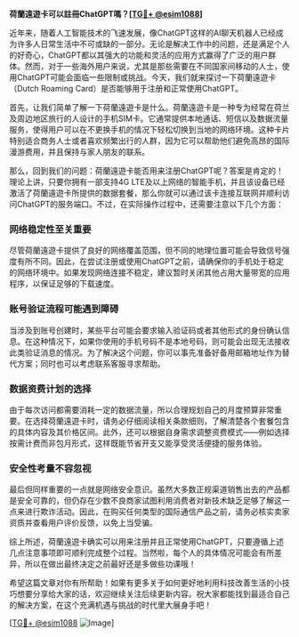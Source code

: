 **荷蘭遠遊卡可以註冊ChatGPT嗎？[[TG💪+ @esim1088](https://t.me/s/esim1088)]**

近年来，随着人工智能技术的飞速发展，像ChatGPT这样的AI聊天机器人已经成为许多人日常生活中不可或缺的一部分。无论是解决工作中的问题，还是满足个人的好奇心，ChatGPT都以其强大的功能和灵活的应用方式赢得了广泛的用户群体。然而，对于一些海外用户来说，尤其是那些需要在不同国家间移动的人士，使用ChatGPT可能会面临一些限制或挑战。今天，我们就来探讨一下荷蘭遠遊卡（Dutch Roaming Card）是否能够用于注册和正常使用ChatGPT。

首先，让我们简单了解一下荷蘭遠遊卡是什么。荷蘭遠遊卡是一种专为经常在荷兰及周边地区旅行的人设计的手机SIM卡。它通常提供本地通话、短信以及数据流量服务，使得用户可以在不更换手机的情况下轻松切换到当地的网络环境。这种卡片特别适合商务人士或者喜欢频繁出行的人群，因为它可以帮助他们避免高昂的国际漫游费用，并且保持与家人朋友的联系。

那么，回到我们的问题：荷蘭遠遊卡能否用来注册ChatGPT呢？答案是肯定的！理论上讲，只要你拥有一部支持4G LTE及以上网络的智能手机，并且该设备已经激活了荷蘭遠遊卡所提供的数据套餐，那么你就可以通过该卡连接互联网并顺利访问ChatGPT的服务端口。不过，在实际操作过程中，还需要注意以下几个方面：

### 网络稳定性至关重要

尽管荷蘭遠遊卡提供了良好的网络覆盖范围，但不同的地理位置可能会导致信号强度有所不同。因此，在尝试注册或使用ChatGPT之前，请确保你的手机处于稳定的网络环境中。如果发现网络连接不稳定，建议暂时关闭其他占用大量带宽的应用程序，以保证足够的下载速度。

### 账号验证流程可能遇到障碍

当涉及到账号创建时，某些平台可能会要求输入验证码或者其他形式的身份确认信息。在这种情况下，如果你使用的手机号码不是本地号码，则可能会出现无法接收此类验证消息的情况。为了解决这个问题，你可以事先准备好备用邮箱地址作为替代方案；同时也可以考虑联系客服寻求帮助。

### 数据资费计划的选择

由于每次访问都需要消耗一定的数据流量，所以合理规划自己的月度预算非常重要。在选择荷蘭遠遊卡时，请务必仔细阅读相关条款细则，了解清楚各个套餐包含的具体内容及其价格区间。此外，还可以根据自身需求调整资费模式——例如选择按需计费而非包月形式，这样既能节省开支又能享受灵活便捷的服务体验。

### 安全性考量不容忽视

最后但同样重要的一点就是网络安全意识。虽然大多数正规渠道销售出去的产品都是安全可靠的，但仍存在少数不良商家试图利用消费者对新技术缺乏足够了解这一点来进行欺诈活动。因此，在购买任何类型的国际通信产品之前，请务必核实卖家资质并查看用户评价反馈，以免上当受骗。

综上所述，荷蘭遠遊卡确实可以用来注册并且正常使用ChatGPT，只要遵循上述几点注意事项即可顺利完成整个过程。当然啦，每个人的具体情况可能会有所差异，所以在做出最终决定之前最好还是多做些功课哦！

希望这篇文章对你有所帮助！如果有更多关于如何更好地利用科技改善生活的小技巧想要分享给大家的话，欢迎继续关注后续更新内容。祝大家都能找到最适合自己的解决方案，在这个充满机遇与挑战的时代里大展身手吧！

[[TG💪+ @esim1088](https://t.me/s/esim1088) ![Image](https://i.postimg.cc/4NQfJmqS/Snipaste-2025-05-13-00-14-12.png)]